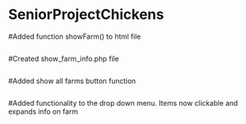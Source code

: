 # SeniorProjectChickens

#Added function showFarm() to html file
``````

``````
#Created show_farm_info.php file
`````
`````
#Added show all farms button function 
``````
``````
#Added functionality to the drop down menu. Items now clickable and expands info on farm
